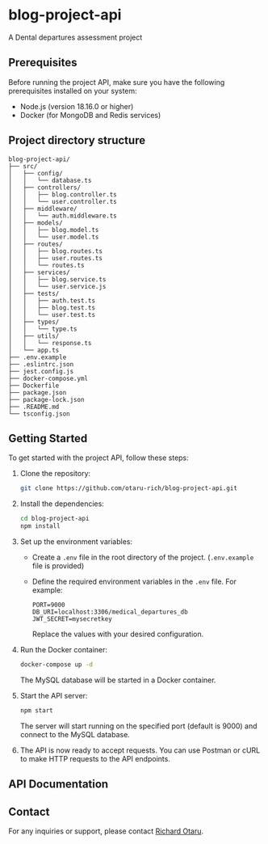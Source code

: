 # blog-project-api
A Dental departures assessment project

## Prerequisites

Before running the project API, make sure you have the following prerequisites installed on your system:

- Node.js (version 18.16.0 or higher)
- Docker (for MongoDB and Redis services)

## Project directory structure
```
blog-project-api/
├── src/
│   ├── config/
│   │   └── database.ts
│   ├── controllers/
│   │   ├── blog.controller.ts
│   │   └── user.controller.ts
│   ├── middleware/
│   │   └── auth.middleware.ts
│   ├── models/
│   │   ├── blog.model.ts
│   │   └── user.model.ts
│   ├── routes/
│   │   ├── blog.routes.ts
│   │   ├── user.routes.ts
│   │   └── routes.ts
│   ├── services/
│   │   ├── blog.service.ts
│   │   └── user.service.js
│   ├── tests/
│   │   ├── auth.test.ts
│   │   ├── blog.test.ts
│   │   └── user.test.ts
│   ├── types/
│   │   └── type.ts
│   ├── utils/
│   │   └── response.ts
│   └── app.ts
├── .env.example
├── .eslintrc.json
├── jest.config.js
├── docker-compose.yml
├── Dockerfile
├── package.json
├── package-lock.json
├── .README.md
└── tsconfig.json
```

## Getting Started

To get started with the project API, follow these steps:

1. Clone the repository:

   ```bash
   git clone https://github.com/otaru-rich/blog-project-api.git
   ```

2. Install the dependencies:

   ```bash
   cd blog-project-api
   npm install
   ```

3. Set up the environment variables:

    - Create a `.env` file in the root directory of the project. (`.env.example` file is provided)
    - Define the required environment variables in the `.env` file. For example:

      ```dotenv
      PORT=9000
      DB_URI=localhost:3306/medical_departures_db
      JWT_SECRET=mysecretkey
      ```

      Replace the values with your desired configuration.

4. Run the Docker container:

   ```bash
   docker-compose up -d
   ```

   The MySQL database will be started in a Docker container.

5. Start the API server:

   ```bash
   npm start
   ```

   The server will start running on the specified port (default is 9000) and connect to the MySQL database.

6. The API is now ready to accept requests. You can use Postman or cURL to make HTTP requests to the API endpoints.

## API Documentation

## Contact

For any inquiries or support, please contact [Richard Otaru](mailto:richotaru@gmail.com).
